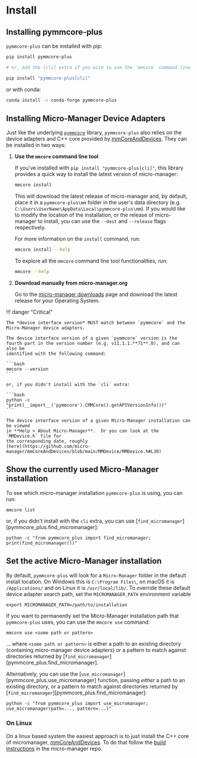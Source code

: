 # Install

## Installing pymmcore-plus

`pymmcore-plus` can be installed with pip:

```bash
pip install pymmcore-plus

# or, add the [cli] extra if you wish to use the `mmcore` command line tool:

pip install "pymmcore-plus[cli]"
```

or with conda:

```bash
conda install -c conda-forge pymmcore-plus
```

## Installing Micro-Manager Device Adapters

Just like the underlying [`pymmcore`](https://github.com/micro-manager/pymmcore) library,
`pymmcore-plus` also relies on the device adapters and C++ core provided by
[mmCoreAndDevices](https://github.com/micro-manager/mmCoreAndDevices#mmcoreanddevices).
They can be installed in two ways:

1. **Use the `mmcore` command line tool**

    If you've installed with `pip install "pymmcore-plus[cli]"`, this library provides
    a quick way to install the latest version of micro-manager:

    ```bash
    mmcore install
    ```

    This will download the latest release of micro-manager and, by default, place it in
    a `pymmcore-plus\mm` folder in the user's data directory (e.g. `C:\Users\UserName\AppData\Local\pymmcore-plus\mm`). If you would like to modify
    the location of the installation, or the release of micro-manager to install, you can use
    the `--dest` and `--release` flags respectively.

    For more information on the `install` command, run:

    ```bash
    mmcore install --help
    ```

    To explore all the `mmcore` command line tool functionalities, run:

    ```bash
    mmcore --help
    ```

2. **Download manually from micro-manager.org**

    Go to the [micro-manager
    downloads](https://micro-manager.org/Micro-Manager_Nightly_Builds) page and
    download the latest release for your Operating System.

!!! danger "Critical"

    The *device interface version* MUST match between `pymmcore` and the
    Micro-Manager device adapters.

    The device interface version of a given `pymmcore` version is the
    fourth part in the version number (e.g. v11.1.1.**71**.0), and can also be
    identified with the following command:

    ```bash
    mmcore --version
    ```

    or, if you didn't install with the `cli` extra:

    ```bash
    python -c "print(__import__('pymmcore').CMMCore().getAPIVersionInfo())"
    ```

    The device interface version of a given Micro-Manager installation can be viewed
    in **Help > About Micro-Manager**.  Or you can look at the `MMDevice.h` file for
    the corresponding date, roughly
    [here](https://github.com/micro-manager/mmCoreAndDevices/blob/main/MMDevice/MMDevice.h#L30)

## Show the currently used Micro-Manager installation

To see which micro-manager installation `pymmcore-plus` is using, you
can run:

```shell
mmcore list
```

or, if you didn't install with the `cli` extra, you can use
[`find_micromanager`][pymmcore_plus.find_micromanager]:

```shell
python -c "from pymmcore_plus import find_micromanager; print(find_micromanager())"
```

## Set the active Micro-Manager installation

By default, `pymmcore-plus` will look for a `Micro-Manager` folder in the
default install location. On Windows this is `C:\Program Files\`, on macOS it is
`/Applications/` and on Linux it is `/usr/local/lib/`. To override these default
device adapter search path, set the `MICROMANAGER_PATH` environment variable

```shell
export MICROMANAGER_PATH=/path/to/installation
```

If you want to permanently set the Micro-Manager installation path that
`pymmcore-plus` uses, you can use the `mmcore use` command:

```shell
mmcore use <some path or pattern>
```

... where `<some path or pattern>` is either a path to an existing directory
(containing micro-manager device adapters) or a pattern to match against
directories returned by [`find_micromanager`][pymmcore_plus.find_micromanager].

Alternatively, you can use the
[`use_micromanager`][pymmcore_plus.use_micromanager] function, passing *either*
a path to an existing directory, or a pattern to match against directories
returned by [`find_micromanager`][pymmcore_plus.find_micromanager]:

```shell
python -c "from pymmcore_plus import use_micromanager; use_micromanager(path=..., pattern=...)"
```

### On Linux

On a linux based system the easiest approach is to just install the C++ core of
micromanager,
[mmCoreAndDevices](https://github.com/micro-manager/mmCoreAndDevices#mmcoreanddevices).
To do that follow the [build
instructions](https://github.com/micro-manager/micro-manager/blob/main/doc/how-to-build.md#building-on-unix)
in the micro-manager repo.
